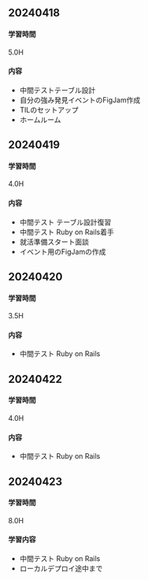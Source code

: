 ## 20240418
#### 学習時間
5.0H
#### 内容
- 中間テストテーブル設計
- 自分の強み発見イベントのFigJam作成
- TILのセットアップ
- ホームルーム
## 20240419
#### 学習時間
4.0H
#### 内容
- 中間テスト テーブル設計復習
- 中間テスト Ruby on Rails着手
- 就活準備スタート面談
- イベント用のFigJamの作成
## 20240420
#### 学習時間
3.5H
#### 内容
- 中間テスト Ruby on Rails
## 20240422
#### 学習時間
4.0H
#### 内容
- 中間テスト Ruby on Rails
## 20240423
#### 学習時間
8.0H
#### 学習内容
- 中間テスト Ruby on Rails
- ローカルデプロイ途中まで
